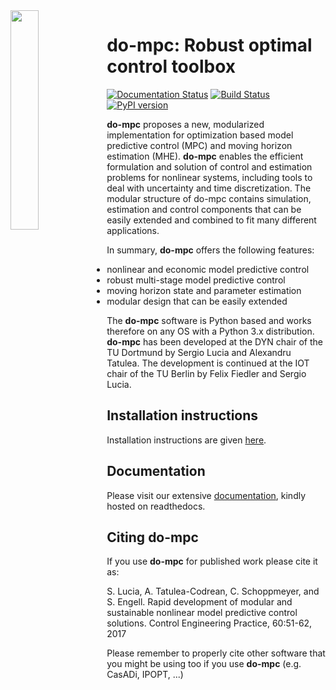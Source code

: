 <img align="left" width="30%" src="https://raw.githubusercontent.com/do-mpc/do-mpc/master/documentation/source/static/dompc_var_02_rtd_blue.png">

# do-mpc: Robust optimal control toolbox

[![Documentation Status](https://readthedocs.org/projects/do-mpc/badge/?version=latest)](https://www.do-mpc.com)
[![Build Status](https://travis-ci.org/do-mpc/do-mpc.svg?branch=master)](https://travis-ci.org/do-mpc/do-mpc)
[![PyPI version](https://badge.fury.io/py/do-mpc.svg)](https://badge.fury.io/py/do-mpc)

**do-mpc** proposes a new, modularized implementation for optimization based model predictive control (MPC) and moving horizon estimation (MHE). **do-mpc** enables the efficient formulation and solution of control and estimation problems for nonlinear systems, including tools to deal with uncertainty and time discretization. The modular structure of do-mpc contains simulation, estimation and control components that can be easily extended and combined to fit many different applications.

In summary, **do-mpc** offers the following features:

* nonlinear and economic model predictive control
* robust multi-stage model predictive control
* moving horizon state and parameter estimation
* modular design that can be easily extended

The **do-mpc** software is Python based and works therefore on any OS with a Python 3.x distribution. **do-mpc** has been developed at the DYN chair of the TU Dortmund by Sergio Lucia and Alexandru Tatulea. The development is continued at the IOT chair of the TU Berlin by Felix Fiedler and Sergio Lucia.

## Installation instructions
Installation instructions are given [here](https://www.do-mpc.com/en/latest/installation.html).

## Documentation
Please visit our extensive [documentation](https://www.do-mpc.com), kindly hosted on readthedocs.

## Citing **do-mpc**
If you use **do-mpc** for published work please cite it as:

S. Lucia, A. Tatulea-Codrean, C. Schoppmeyer, and S. Engell. Rapid development of modular and sustainable nonlinear model predictive control solutions. Control Engineering Practice, 60:51-62, 2017

Please remember to properly cite other software that you might be using too if you use **do-mpc** (e.g. CasADi, IPOPT, ...)

